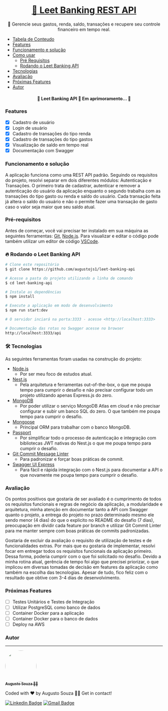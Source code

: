 <h1 align="center">
    <a href="https://github.com/augustojs1/leet-banking-api">🏦  Leet Banking REST API</a>
    
</h1>
<p align="center">💸 Gerencie seus gastos, renda, saldo, transações e recupere seu controle financeiro em tempo real.</p>

<!--ts-->

- [Tabela de Conteudo](#tabela-de-conteudo)
- [Features](#features)
- [Funcionamento e solução](#funcionamento)
- [Como usar](#como-usar)
  - [Pré Requisitos](#pre-requisitos)
  - [Rodando o Leet Banking API](#pre-requisitos)
- [Tecnologias](#tecnologias)
- [Avaliação](#avaliacao)
- [Próximas Features](#tecnologias)
- [Autor](#autor)
<!--te-->

<h4 align="center"> 
	🚧  Leet Banking API 💸 Em aprimoramento...  🚧
</h4>

### Features

- [x] Cadastro de usuário
- [x] Login de usuário
- [x] Cadastro de transações do tipo renda
- [x] Cadastro de transações do tipo gastos
- [x] Visualização de saldo em tempo real
- [x] Documentação com Swagger

### Funcionamento e solução

A aplicação funciona como uma REST API padrão. Seguindo os requisitos do projeto, resolvi separar em dois diferentes módulos: Autenticação e Transações. O primeiro trata de cadastrar, autenticar e remover a autenticação do usuário da aplicação enquanto o segundo trabalha com as transações do tipo gasto ou renda e saldo do usuário. Cada transação feita já altera o saldo do usuário e não o permite fazer uma transação de gasto caso o valor seja maior que seu saldo atual.

### Pré-requisitos

Antes de começar, você vai precisar ter instalado em sua máquina as seguintes ferramentas:
[Git](https://git-scm.com), [Node.js](https://nodejs.org/en/).
Para visualizar e editar o código pode também utilizar um editor de código [VSCode](https://code.visualstudio.com/).

### 🔥 Rodando o Leet Banking API

```bash
# Clone este repositório
$ git clone https://github.com/augustojs1/leet-banking-api

# Acesse a pasta do projeto utilizando a linha de comando
$ cd leet-banking-api

# Instale as dependências
$ npm install

# Execute a aplicação em modo de desenvolvimento
$ npm run start:dev

# O servidor inciará na porta:3333 - acesse <http://localhost:3333>

# Documentação das rotas no Swagger acesse no browser
http://localhost:3333/api

```

### 🛠 Tecnologias

As seguintes ferramentas foram usadas na construção do projeto:

- [Node.js](https://nodejs.org/en/)
  - Por ser meu foco de estudos atual.
- [Nest.js](https://nestjs.com/)
  - Pela arquitetura e ferramentas out-of-the-box, o que me poupa tempo para cumprir o desafio e não precisar configurar todo um projeto utilizando apenas Express.js do zero.
- [MongoDB](https://www.mongodb.com/)
  - Por poder utilizar o serviço MongoDB Atlas em cloud e não precisar configurar e subir um banco SQL do zero. O que também me poupa tempo para cumprir o desafio.
- [Mongoose](https://mongoosejs.com/)
  - Principal ORM para trabalhar com o banco MongoDB.
- [Passport](https://www.passportjs.org/)
  - Por simplificar todo o processo de autenticação e integração com bibliotecas JWT nativas do Nest.js o que me poupa tempo para cumprir o desafio.
- [Git Commit Message Linter](https://github.com/legend80s/commit-msg-linter)
  - Para padronizar e forçar boas práticas de commit.
- [Swagger UI Express](https://github.com/scottie1984/swagger-ui-express)
  - Para fácil e rápida integração com o Nest.js para documentar a API o que novamente me poupa tempo para cumprir o desafio.

### Avaliação

Os pontos positivos que gostaria de ser avaliado é o cumprimento de todos os requisitos funcionais e regras de negócio da aplicação, a modularidade e arquitetura, minha atenção em documentar tanto a API com Swagger quanto o projeto, a entrega do projeto no prazo determinado mesmo ele sendo menor (4 dias) do que o explicito no README do desafio (7 dias), preocupação em dividir cada feature por branch e utilizar Git Commit Linter para me manter sempre com boas práticas de commits padronizadas.

Gostaria de excluir da avaliação o requisito de utilização de testes e de funcionalidades extras. Por mais que eu gostaria de implementar, resolvi focar em entregar todos os requisitos funcionais da aplicação primeiro. Dessa forma, poderia cumprir com o que foi solicitado no desafio. Devido a minha rotina atual, gerência de tempo foi algo que precisei priorizar, o que implicou em diversas tomadas de decisão em features da aplicação como também na escolha das tecnologias. Apesar de tudo, fico feliz com o resultado que obtive com 3-4 dias de desenvolvimento.

### Próximas Features

- [ ] Testes Unitários e Testes de Integração
- [ ] Utilizar PostgreSQL como banco de dados
- [ ] Container Docker para a aplicação
- [ ] Container Docker para o banco de dados
- [ ] Deploy na AWS

### Autor

---

<a href="https://blog.rocketseat.com.br/author/thiago/">
 <img style="border-radius: 50%;" src="https://avatars.githubusercontent.com/u/56443909?v=4" width="100px;" alt=""/>
 <br />
 <sub><b>Augusto Souza 👨‍💻 </b></sub></a>

Coded with ❤️ by Augusto Souza 👋🏽 Get in contact!

[![Linkedin Badge](https://img.shields.io/badge/-Augusto_Souza-blue?style=flat-square&logo=Linkedin&logoColor=white&link=https://www.linkedin.com/in/tgmarinho/)](https://www.linkedin.com/in/augustojs1/)
[![Gmail Badge](https://img.shields.io/badge/-augustojsouza1@gmail.com-c14438?style=flat-square&logo=Gmail&logoColor=white&link=mailto:augustojsouza1@gmail.com)](mailto:augustojsouza1@gmail.com)

